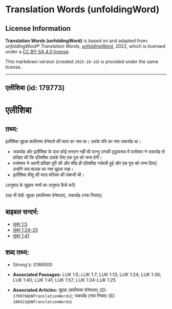 # Translation Words (unfoldingWord)

## License Information

**Translation Words (unfoldingWord)** is based on and adapted from: _unfoldingWord® Translation Words_, [unfoldingWord](https://unfoldingword.org/utw), 2022, which is licensed under a [CC BY-SA 4.0 license](https://creativecommons.org/licenses/by-sa/4.0/legalcode.en).

This markdown version (created `2025-10-16`) is provided under the same license.



--------------------------------

## एलीशिबा (id: 179773)

एलीशिबा
=======

तथ्य:
-----

इलीशिबा यूहन्ना बपतिस्मा देनेवाले की माता का नाम था। उसके पति का नाम जकर्याह था।

* जकर्याह और इलीशिबा के पास कोई सन्तान नहीं थी परन्तु उनकी वृद्धावस्था में परमेश्वर ने जकर्याह से प्रतिज्ञा की कि एलिशीबा उसके लिए एक पुत्र को जन्म देगी।
* परमेश्वर ने अपनी प्रतिज्ञा पूरी की और शीघ्र ही एलिशीबा गर्भवती हुई और एक पुत्र को जन्म दिया\| उन्होंने उस बालक का नाम यूहन्ना रखा।
* इलीशिबा यीशु की माता मरियम की संबन्धी थी।

(अनुवाद के सुझाव नामों का अनुवाद कैसे करें)

(यह भी देखें: यूहन्ना (बपतिस्मा देनेवाला), जकर्याह (नया नियम))

बाइबल सन्दर्भ:
--------------

* [लूका 1:5](https://ref.ly/Luke1:5)
* [लूका 1:24–25](https://ref.ly/Luke1:24-Luke1:25)
* [लूका 1:41](https://ref.ly/Luke1:41)

शब्द तथ्य:
----------

* Strong's: G166500

* **Associated Passages:** LUK 1:5; LUK 1:7; LUK 1:13; LUK 1:24; LUK 1:36; LUK 1:40; LUK 1:41; LUK 1:57; LUK 1:24–LUK 1:25
* **Associated Articles:** यूहन्ना (बपतिस्मा देनेवाला) (ID: `179979@UWTranslationWords`); जकर्याह (नया नियम) (ID: `180421@UWTranslationWords`)

